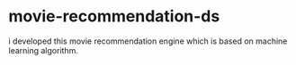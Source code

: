# movie-recommendation-ds
i developed this movie recommendation engine which is based on machine learning algorithm.
